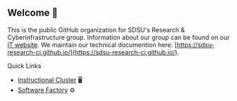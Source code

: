 
## Welcome 👋

This is the public GitHub organization for SDSU's Research & Cyberinfrastructure group. Information about our group can be found on our [IT website](https://it.sdsu.edu/research). We maintain our technical documention here: [https://sdsu-research-ci.github.io/](https://sdsu-research-ci.github.io/).

Quick Links
- [Instructional Cluster](https://sdsu-research-ci.github.io/instructionalcluster) 🖥️
- [Software Factory](https://sdsu-research-ci.github.io/softwarefactory) ⚙️
